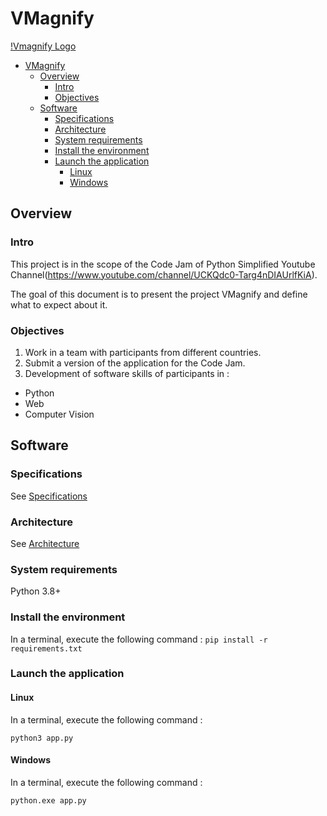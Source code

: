# VMagnify

[!Vmagnify Logo](static/img/logo/VMagnify50.png)

- [VMagnify](#vmagnify)
  - [Overview](#overview)
    - [Intro](#intro)
    - [Objectives](#objectives)
  - [Software](#software)
    - [Specifications](#specifications)
    - [Architecture](#architecture)
    - [System requirements](#system-requirements)
    - [Install the environment](#install-the-environment)
    - [Launch the application](#launch-the-application)
      - [Linux](#linux)
      - [Windows](#windows)

## Overview

### Intro

This project is in the scope of the Code Jam of Python Simplified Youtube Channel(<https://www.youtube.com/channel/UCKQdc0-Targ4nDIAUrlfKiA>).

The goal of this document is to present the project VMagnify and define what to expect about it.

### Objectives

1. Work in a team with participants from different countries.
2. Submit a version of the application for the Code Jam.
3. Development of software skills of participants in :

- Python
- Web
- Computer Vision

## Software

### Specifications

See [Specifications](doc/Specifications/README.md)

### Architecture

See [Architecture](doc/Architecture/README.md)

### System requirements

Python 3.8+

### Install the environment

In a terminal, execute the following command :
```pip install -r requirements.txt```

### Launch the application

#### Linux

In a terminal, execute the following command :

```python3 app.py```

#### Windows

In a terminal, execute the following command :

```python.exe app.py```
